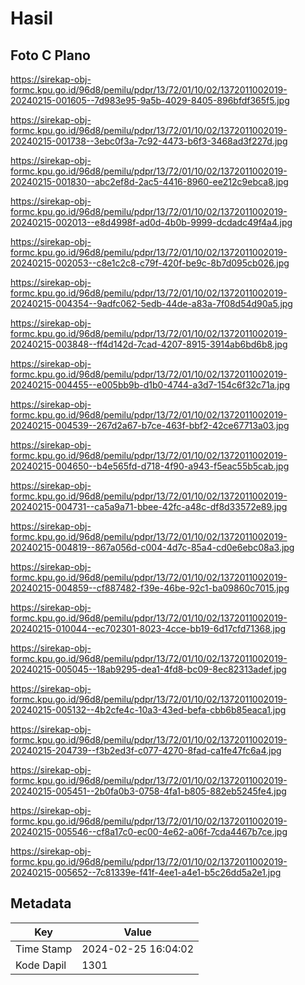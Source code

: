 # Hasil

## Foto C Plano

https://sirekap-obj-formc.kpu.go.id/96d8/pemilu/pdpr/13/72/01/10/02/1372011002019-20240215-001605--7d983e95-9a5b-4029-8405-896bfdf365f5.jpg

https://sirekap-obj-formc.kpu.go.id/96d8/pemilu/pdpr/13/72/01/10/02/1372011002019-20240215-001738--3ebc0f3a-7c92-4473-b6f3-3468ad3f227d.jpg

https://sirekap-obj-formc.kpu.go.id/96d8/pemilu/pdpr/13/72/01/10/02/1372011002019-20240215-001830--abc2ef8d-2ac5-4416-8960-ee212c9ebca8.jpg

https://sirekap-obj-formc.kpu.go.id/96d8/pemilu/pdpr/13/72/01/10/02/1372011002019-20240215-002013--e8d4998f-ad0d-4b0b-9999-dcdadc49f4a4.jpg

https://sirekap-obj-formc.kpu.go.id/96d8/pemilu/pdpr/13/72/01/10/02/1372011002019-20240215-002053--c8e1c2c8-c79f-420f-be9c-8b7d095cb026.jpg

https://sirekap-obj-formc.kpu.go.id/96d8/pemilu/pdpr/13/72/01/10/02/1372011002019-20240215-004354--9adfc062-5edb-44de-a83a-7f08d54d90a5.jpg

https://sirekap-obj-formc.kpu.go.id/96d8/pemilu/pdpr/13/72/01/10/02/1372011002019-20240215-003848--ff4d142d-7cad-4207-8915-3914ab6bd6b8.jpg

https://sirekap-obj-formc.kpu.go.id/96d8/pemilu/pdpr/13/72/01/10/02/1372011002019-20240215-004455--e005bb9b-d1b0-4744-a3d7-154c6f32c71a.jpg

https://sirekap-obj-formc.kpu.go.id/96d8/pemilu/pdpr/13/72/01/10/02/1372011002019-20240215-004539--267d2a67-b7ce-463f-bbf2-42ce67713a03.jpg

https://sirekap-obj-formc.kpu.go.id/96d8/pemilu/pdpr/13/72/01/10/02/1372011002019-20240215-004650--b4e565fd-d718-4f90-a943-f5eac55b5cab.jpg

https://sirekap-obj-formc.kpu.go.id/96d8/pemilu/pdpr/13/72/01/10/02/1372011002019-20240215-004731--ca5a9a71-bbee-42fc-a48c-df8d33572e89.jpg

https://sirekap-obj-formc.kpu.go.id/96d8/pemilu/pdpr/13/72/01/10/02/1372011002019-20240215-004819--867a056d-c004-4d7c-85a4-cd0e6ebc08a3.jpg

https://sirekap-obj-formc.kpu.go.id/96d8/pemilu/pdpr/13/72/01/10/02/1372011002019-20240215-004859--cf887482-f39e-46be-92c1-ba09860c7015.jpg

https://sirekap-obj-formc.kpu.go.id/96d8/pemilu/pdpr/13/72/01/10/02/1372011002019-20240215-010044--ec702301-8023-4cce-bb19-6d17cfd71368.jpg

https://sirekap-obj-formc.kpu.go.id/96d8/pemilu/pdpr/13/72/01/10/02/1372011002019-20240215-005045--18ab9295-dea1-4fd8-bc09-8ec82313adef.jpg

https://sirekap-obj-formc.kpu.go.id/96d8/pemilu/pdpr/13/72/01/10/02/1372011002019-20240215-005132--4b2cfe4c-10a3-43ed-befa-cbb6b85eaca1.jpg

https://sirekap-obj-formc.kpu.go.id/96d8/pemilu/pdpr/13/72/01/10/02/1372011002019-20240215-204739--f3b2ed3f-c077-4270-8fad-ca1fe47fc6a4.jpg

https://sirekap-obj-formc.kpu.go.id/96d8/pemilu/pdpr/13/72/01/10/02/1372011002019-20240215-005451--2b0fa0b3-0758-4fa1-b805-882eb5245fe4.jpg

https://sirekap-obj-formc.kpu.go.id/96d8/pemilu/pdpr/13/72/01/10/02/1372011002019-20240215-005546--cf8a17c0-ec00-4e62-a06f-7cda4467b7ce.jpg

https://sirekap-obj-formc.kpu.go.id/96d8/pemilu/pdpr/13/72/01/10/02/1372011002019-20240215-005652--7c81339e-f41f-4ee1-a4e1-b5c26dd5a2e1.jpg


## Metadata

| Key        | Value               |
| ---------- | ------------------- |
| Time Stamp | 2024-02-25 16:04:02 |
| Kode Dapil | 1301                |



